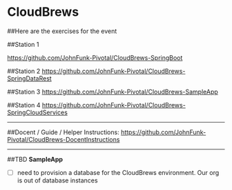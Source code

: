 # CloudBrews

##Here are the exercises for the event

##Station 1

https://github.com/JohnFunk-Pivotal/CloudBrews-SpringBoot

##Station 2
https://github.com/JohnFunk-Pivotal/CloudBrews-SpringDataRest

##Station 3
https://github.com/JohnFunk-Pivotal/CloudBrews-SampleApp

##Station 4
https://github.com/JohnFunk-Pivotal/CloudBrews-SpringCloudServices

----
##Docent / Guide / Helper Instructions:
https://github.com/JohnFunk-Pivotal/CloudBrews-DocentInstructions


-----------
##TBD
**SampleApp**  
  -[ ] need to provision a database for the CloudBrews environment. Our org is out of database instances

